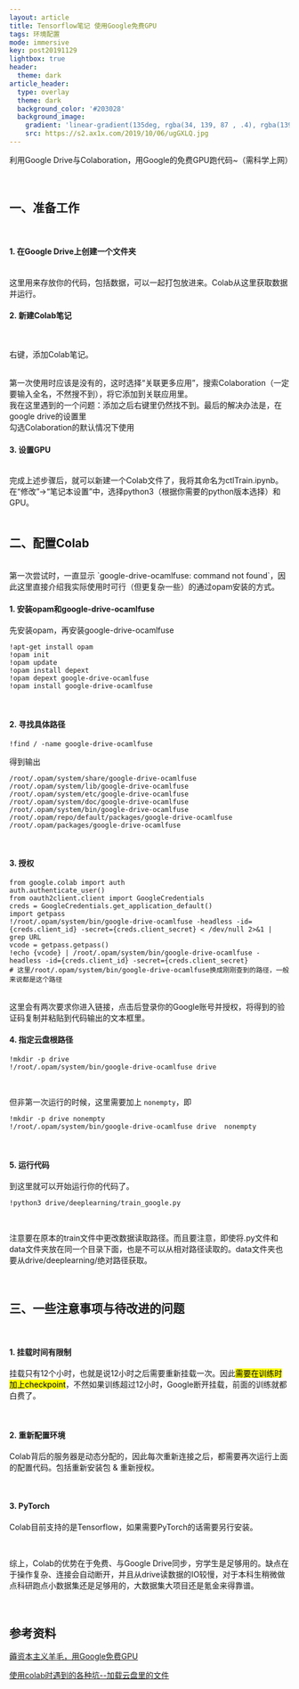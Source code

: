```yaml
---
layout: article
title: Tensorflow笔记 使用Google免费GPU 
tags: 环境配置
mode: immersive
key: post20191129
lightbox: true
header:
  theme: dark
article_header:
  type: overlay
  theme: dark
  background_color: '#203028'
  background_image:
    gradient: 'linear-gradient(135deg, rgba(34, 139, 87 , .4), rgba(139, 34, 139, .4))'
    src: https://s2.ax1x.com/2019/10/06/ugGXLQ.jpg
---
```


利用Google Drive与Colaboration，用Google的免费GPU跑代码~（需科学上网）

<!--more-->

<br/>

## 一、准备工作

<br/>

#### 1. 在Google Drive上创建一个文件夹

<br/>
这里用来存放你的代码，包括数据，可以一起打包放进来。Colab从这里获取数据并运行。

<br/>

#### 2. 新建Colab笔记

<br/>

右键，添加Colab笔记。

<br/>
第一次使用时应该是没有的，这时选择“关联更多应用”，搜索Colaboration（一定要输入全名，不然搜不到），将它添加到关联应用里。

<br/>
我在这里遇到的一个问题：添加之后右键里仍然找不到。最后的解决办法是，在google drive的设置里

<br/>
勾选Colaboration的默认情况下使用

<br/>

#### 3. 设置GPU

<br/>
完成上述步骤后，就可以新建一个Colab文件了，我将其命名为ctlTrain.ipynb。

<br/>
在“修改”->“笔记本设置”中，选择python3（根据你需要的python版本选择）和GPU。


<br/>

<br/>

## 二、配置Colab

<br/>
第一次尝试时，一直显示 `google-drive-ocamlfuse: command not found`，因此这里直接介绍我实际使用时可行（但更复杂一些）的通过opam安装的方式。

<br/>

#### 1. 安装opam和google-drive-ocamlfuse

先安装opam，再安装google-drive-ocamlfuse

<div class="snippet" markdown="1">

```
!apt-get install opam
!opam init
!opam update
!opam install depext
!opam depext google-drive-ocamlfuse
!opam install google-drive-ocamlfuse
```

</div>

<br/>

#### 2. 寻找具体路径

<div class="snippet" markdown="1">


```
!find / -name google-drive-ocamlfuse
```
</div>

得到输出

<div class="snippet" markdown="1">

```
/root/.opam/system/share/google-drive-ocamlfuse
/root/.opam/system/lib/google-drive-ocamlfuse
/root/.opam/system/etc/google-drive-ocamlfuse
/root/.opam/system/doc/google-drive-ocamlfuse
/root/.opam/system/bin/google-drive-ocamlfuse
/root/.opam/repo/default/packages/google-drive-ocamlfuse
/root/.opam/packages/google-drive-ocamlfuse
```
</div>

<br/>

#### 3. 授权

<div class="snippet" markdown="1">

```
from google.colab import auth
auth.authenticate_user()
from oauth2client.client import GoogleCredentials
creds = GoogleCredentials.get_application_default()
import getpass
!/root/.opam/system/bin/google-drive-ocamlfuse -headless -id={creds.client_id} -secret={creds.client_secret} < /dev/null 2>&1 | grep URL
vcode = getpass.getpass()
!echo {vcode} | /root/.opam/system/bin/google-drive-ocamlfuse -headless -id={creds.client_id} -secret={creds.client_secret}
# 这里/root/.opam/system/bin/google-drive-ocamlfuse换成刚刚查到的路径，一般来说都是这个路径
```
</div>

<br/>
这里会有两次要求你进入链接，点击后登录你的Google账号并授权，将得到的验证码复制并粘贴到代码输出的文本框里。

<br/>

#### 4. 指定云盘根路径

<div class="snippet" markdown="1">

```
!mkdir -p drive
!/root/.opam/system/bin/google-drive-ocamlfuse drive
```
</div>

<br/>

但非第一次运行的时候，这里需要加上 `nonempty`，即

<div class="snippet" markdown="1">

```
!mkdir -p drive nonempty
!/root/.opam/system/bin/google-drive-ocamlfuse drive  nonempty
```
</div>

<br/>


#### 5. 运行代码

到这里就可以开始运行你的代码了。

```
!python3 drive/deeplearning/train_google.py 
```

<br/>

注意要在原本的train文件中更改数据读取路径。而且要注意，即使将.py文件和data文件夹放在同一个目录下面，也是不可以从相对路径读取的。data文件夹也要从drive/deeplearning/绝对路径获取。

<br/>

## 三、一些注意事项与待改进的问题

<br/>

#### 1. 挂载时间有限制

挂载只有12个小时，也就是说12小时之后需要重新挂载一次。因此<mark>需要在训练时加上checkpoint</mark>，不然如果训练超过12小时，Google断开挂载，前面的训练就都白费了。

<br/>

#### 2. 重新配置环境

Colab背后的服务器是动态分配的，因此每次重新连接之后，都需要再次运行上面的配置代码。包括重新安装包 & 重新授权。

<br/>

#### 3. PyTorch

Colab目前支持的是Tensorflow，如果需要PyTorch的话需要另行安装。

<br/>

综上，Colab的优势在于免费、与Google Drive同步，穷学生是足够用的。缺点在于操作复杂、连接会自动断开，并且从drive读数据的IO较慢，对于本科生稍微做点科研跑点小数据集还是足够用的，大数据集大项目还是氪金来得靠谱。

<br/>

## 参考资料

[薅资本主义羊毛，用Google免费GPU](https://zhuanlan.zhihu.com/p/33344222)

[使用colab时遇到的各种坑--加载云盘里的文件](https://www.jianshu.com/p/1c1f47748827)

<br/>
